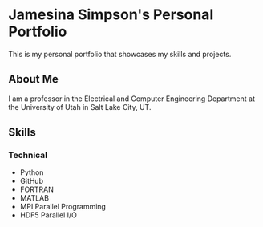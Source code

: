 # Jamesina Simpson's Personal Portfolio
This is my personal portfolio that showcases my skills and projects.
## About Me
I am a professor in the Electrical and Computer Engineering Department at the University of Utah in Salt Lake City, UT.
## Skills
### Technical
* Python
* GitHub
* FORTRAN
* MATLAB
* MPI Parallel Programming
* HDF5 Parallel I/O
